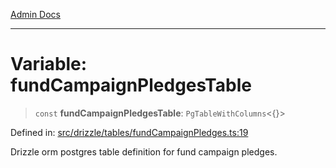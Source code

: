 [Admin Docs](/)

***

# Variable: fundCampaignPledgesTable

> `const` **fundCampaignPledgesTable**: `PgTableWithColumns`\<\{\}\>

Defined in: [src/drizzle/tables/fundCampaignPledges.ts:19](https://github.com/PalisadoesFoundation/talawa-api/blob/1251c45d69620e1317cb8632c6decbdb7edbdb06/src/drizzle/tables/fundCampaignPledges.ts#L19)

Drizzle orm postgres table definition for fund campaign pledges.

